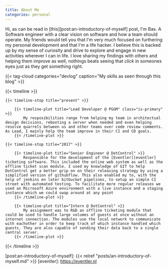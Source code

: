 ```yaml
---
title: About Me
categories: personal
---
```


Hi, as can be read in [this][post:an-introductory-of-myself] post, I'm Bas. A Software engineer with a clear vision on software and how a team should operate. My friends would tell you that I'm very much focused on furthering my personal development and that I'm a life hacker. I believe this is backed up by my sense of curiosity and drive to explore and engage in new activities wherever I can in life. I love sharing my findings with others and helping them improve as well, nothings beats seeing that *click* in someones eyes just as they get something right.

{{< tag-cloud categories="devlog" caption="My skills as seen through this blog" >}}

{{< timeline >}}

	{{< timeline-stop title="present" >}}

		{{< timeline-plot title="Lead Developer @ PGGM" class="is-primary" >}}
			My resposibilities range from helping my team in architectual design decisions, rebooting a server when needed and even helping resolve quarrels between us and other teams over code review comments. As Lead, I mainly help the team improve in their CI and CD goals.
		{{< /timeline-plot >}}

	{{< timeline-stop title="2017" >}}

		{{< timeline-plot title="Senior Engineer @ DotControl" >}}
			Responsible for the development of the [Eventler][eventler] ticketing software. This included the online web system as well as the offline ticket scan module. I used my knowledge of GIT to help DotControl get a better grip on on their releasing strategy by using a simplified version of githubflow. This also enabled my to, with the help of jenkins en later bitbucket pipelines, to setup an simple CI street with automated testing. To facilitate more regular releases we used an Microsoft Azure environment with a live instance and a staging instance which we could swap around at any point
		{{< /timeline-plot >}}

		{{< timeline-plot title="Intern @ DotControl" >}}
			My assignment was to R&D an offline ticketing module that could be used to handle large volumes of guests at once without an internet connection. The modules use the local network to communicate with eachother in order to keep track of which instance handled which guests. They are also capable of sending their data back to a single central server.
		{{< /timeline-plot >}}

{{< /timeline >}}

[post:an-introductory-of-myself]: {{< relref "posts/an-introductory-of-myself.md" >}}
[eventler]: https://eventler.nl
